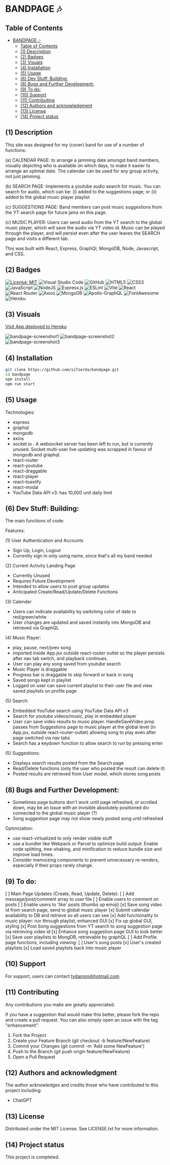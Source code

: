 # BANDPAGE 🎶

## Table of Contents

- [BANDPAGE 🎶](#bandpage-)
  - [Table of Contents](#table-of-contents)
  - [(1) Description](#1-description)
  - [(2) Badges](#2-badges)
  - [(3) Visuals](#3-visuals)
  - [(4) Installation](#4-installation)
  - [(5) Usage](#5-usage)
  - [(6) Dev Stuff: Building:](#6-dev-stuff-building)
  - [(8) Bugs and Further Development:](#8-bugs-and-further-development)
  - [(9) To do:](#9-to-do)
  - [(10) Support](#10-support)
  - [(11) Contributing](#11-contributing)
  - [(12) Authors and acknowledgment](#12-authors-and-acknowledgment)
  - [(13) License](#13-license)
  - [(14) Project status](#14-project-status)

## (1) Description

This site was designed for my (cover) band for use of a number of functions:

(a) CALENDAR PAGE: to arrange a jamming date amongst band members, visually depicting who is available on which days, to make it easier to arrange an optimal date. The calendar can be used for any group activity, not just jamming.

(b) SEARCH PAGE: Implements a youtube audio search for music. You can search for audio, which can be:
(i) added to the suggestions page; or
(ii) added to the global music player playlist

(c) SUGGESTIONS PAGE: Band members can post music suggestions from the YT search page for future jams on this page.

(c) MUSIC PLAYER: Users can send audio from the YT search to the global music player, which will save the audio via YT video id. Music can be played through the player, and will persist even after the user leaves the SEARCH page and visits a different tab.

This was built with React, Express, GraphQl, MongoDB, Node, Javascript, and CSS. 

## (2) Badges

[![License: MIT](https://img.shields.io/badge/License-MIT-yellow.svg)](https://opensource.org/licenses/MIT) 
![Visual Studio Code](https://img.shields.io/badge/Visual%20Studio%20Code-0078d7.svg?style=for-the-badge&logo=visual-studio-code&logoColor=white) 
![GitHub](https://img.shields.io/badge/github-%23121011.svg?style=for-the-badge&logo=github&logoColor=white) 
![HTML5](https://img.shields.io/badge/html5-%23E34F26.svg?style=for-the-badge&logo=html5&logoColor=white)
![CSS3](https://img.shields.io/badge/css3-%231572B6.svg?style=for-the-badge&logo=css3&logoColor=white)
![JavaScript](https://img.shields.io/badge/javascript-%23323330.svg?style=for-the-badge&logo=javascript&logoColor=%23F7DF1E) 
![NodeJS](https://img.shields.io/badge/node.js-6DA55F?style=for-the-badge&logo=node.js&logoColor=white)
![Express.js](https://img.shields.io/badge/express.js-%23404d59.svg?style=for-the-badge&logo=express&logoColor=%2361DAFB) 
![ESLint](https://img.shields.io/badge/ESLint-4B3263?style=for-the-badge&logo=eslint&logoColor=white)
![Vite](https://img.shields.io/badge/vite-%23646CFF.svg?style=for-the-badge&logo=vite&logoColor=white) 
![React](https://img.shields.io/badge/react-%2320232a.svg?style=for-the-badge&logo=react&logoColor=%2361DAFB)
![React Router](https://img.shields.io/badge/React_Router-CA4245?style=for-the-badge&logo=react-router&logoColor=white)
![Axios](https://img.shields.io/badge/Axios-5A29E4.svg?style=for-the-badge&logo=Axios&logoColor=white)
![MongoDB](https://img.shields.io/badge/MongoDB-%234ea94b.svg?style=for-the-badge&logo=mongodb&logoColor=white)
![Apollo-GraphQL](https://img.shields.io/badge/-ApolloGraphQL-311C87?style=for-the-badge&logo=apollo-graphql)
![FontAwesome](https://img.shields.io/badge/Font%20Awesome-538DD7.svg?style=for-the-badge&logo=Font-Awesome&logoColor=white) 
![Heroku](https://img.shields.io/badge/heroku-%23430098.svg?style=for-the-badge&logo=heroku&logoColor=white)

## (3) Visuals

[Visit App deployed to Heroku](https://bandpage-c5ed89244375.herokuapp.com/)

![bandpage-screenshot1](https://github.com/user-attachments/assets/dc123bbc-dc1e-49e7-a143-0358f60db85a)
![bandpage-screenshot2](https://github.com/user-attachments/assets/84dc15d4-ffa9-4152-852c-25191ac5e077)
![bandpage-screenshot3](https://github.com/user-attachments/assets/8666a2a6-ad0a-45f4-adba-1a6f31c59732)

## (4) Installation

```bash
git clone https://github.com/sifzerda/bandpage.git
cd bandpage
npm install
npm run start
```

## (5) Usage

Technologies:

+ express
+ graphql
+ mongodb
+ axios
+ socket.io : A websocket server has been left to run, but is currently unused. Socket multi-user live updating was scrapped in favour of mongodb and graphql.
+ react-router
+ react-youtube
+ react-draggable
+ react-player
+ react-toastify
+ react-modal
+ YouTube Data API v3: has 10,000 unit daily limit

## (6) Dev Stuff: Building:

The main functions of code:

Features: 

(1) User Authentication and Accounts
+ Sign Up, Login, Logout
+ Currently sign in only using name, since that's all my band needed

(2) Current Activity Landing Page
+ Currently Unused
+ Requires Future Development
+ Intended to allow users to post group updates  
+ Anticipated Create/Read/Update/Delete Functions

(3) Calender
+ Users can indicate availability by switching color of date to red/green/white
+ User changes are updated and saved instantly into MongoDB and retrieved via GraphQL

(4) Music Player:
+ play, pause, next/prev song
+ imported inside App.jsx outside react-router outlet so the player persists after nav tab switch, and playback continues.
+ User can play any song saved from youtube search
+ Music Player is draggable
+ Progress bar is draggable to skip forward or back in song
+ Saved songs kept in playlist 
+ Logged on user can save current playlist to their user file and view saved playlists on profile page

(5) Search:
+ Embedded YouTube search using YouTube Data API v3
+ Search for youtube videos/music, play in embedded player
+ User can save video results to music player. HandleSaveVideo prop passes from Suggestions page to music player at the global level (in App.jsx, outside react-router-outlet) allowing song to play even after page switched via nav tabs
+ Search has a keydown function to allow search to run by pressing enter

(5) Suggestions:
+ Displays search results posted from the Search page
+ Read/Delete functions (only the user who posted the result can delete it)
+ Posted results are retrieved from User model, which stores song posts

## (8) Bugs and Further Development: 

+ Sometimes page buttons don't work until page refreshed, or scrolled down, may be an issue with an invisible absolutely positioned div connected to the global music player (?)
+ Song suggestion page may not show newly posted song until refreshed

Optimization:
- use react-virtualized to only render visible stuff
- use a bundler like Webpack or Parcel to optimize build output: Enable code splitting, tree-shaking, and minification to reduce bundle size and improve load times.
- Consider memoizing components to prevent unnecessary re-renders, especially if their props rarely change.

## (9) To do: 

[ ] Main Page Updates (Create, Read, Update, Delete):
  [ ] Add message/post/comment array to user file
  [ ] Enable users to comment on posts
  [ ] Enable users to 'like' posts (thumbs up emoji)
[x] Save song video id from search page, send to global music player
[x] Submit calendar availability to DB and retrieve so all users can see
[x] Add functionality to music player: run through playlist, enhanced GUI
[x] Fix up global GUI, styling
[x] Post Song suggestions from YT search to song suggestion page via retrieving video id
[x] Enhance song suggestion page GUI to look better
[x] Save user playlists to MongDB, retrievable by graphQL
[ ] Add Profile page functions, including viewing:
    [ ] User's song posts
    [x] User's created playlists
    [x] Load saved playlists back into music player

## (10) Support

For support, users can contact tydamon@hotmail.com.

## (11) Contributing

Any contributions you make are greatly appreciated.

If you have a suggestion that would make this better, please fork the repo and create a pull request. You can also simply open an issue with the tag "enhancement". 
1. Fork the Project
2. Create your Feature Branch (git checkout -b feature/NewFeature)
3. Commit your Changes (git commit -m 'Add some NewFeature')
4. Push to the Branch (git push origin feature/NewFeature)
5. Open a Pull Request

## (12) Authors and acknowledgment

The author acknowledges and credits those who have contributed to this project including:

- ChatGPT

## (13) License

Distributed under the MIT License. See LICENSE.txt for more information.

## (14) Project status

This project is completed. 
